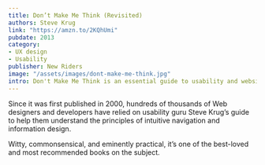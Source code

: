```yaml
---
title: Don’t Make Me Think (Revisited)
authors: Steve Krug
link: "https://amzn.to/2KQhUmi"
pubdate: 2013
category:
- UX design
- Usability
publisher: New Riders
image: "/assets/images/dont-make-me-think.jpg"
intro: Don't Make Me Think is an essential guide to usability and website design.
---
```


Since it was first published in 2000, hundreds of thousands of Web designers and developers have relied on usability guru Steve Krug’s guide to help them understand the principles of intuitive navigation and information design.

Witty, commonsensical, and eminently practical, it’s one of the best-loved and most recommended books on the subject.
